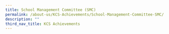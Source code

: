 ```yaml
---
title: School Management Committee (SMC)
permalink: /about-us/KCS-Achievements/School-Management-Committee-SMC/
description: ""
third_nav_title: KCS Achievements
---
```

